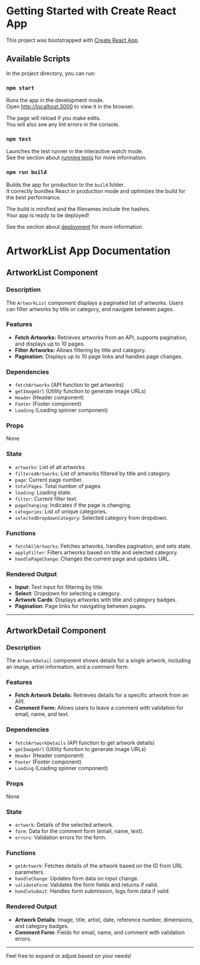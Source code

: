 # Getting Started with Create React App

This project was bootstrapped with [Create React App](https://github.com/facebook/create-react-app).

## Available Scripts

In the project directory, you can run:

### `npm start`

Runs the app in the development mode.\
Open [http://localhost:3000](http://localhost:3000) to view it in the browser.

The page will reload if you make edits.\
You will also see any lint errors in the console.

### `npm test`

Launches the test runner in the interactive watch mode.\
See the section about [running tests](https://facebook.github.io/create-react-app/docs/running-tests) for more information.

### `npm run build`

Builds the app for production to the `build` folder.\
It correctly bundles React in production mode and optimizes the build for the best performance.

The build is minified and the filenames include the hashes.\
Your app is ready to be deployed!

See the section about [deployment](https://facebook.github.io/create-react-app/docs/deployment) for more information.

# ArtworkList App Documentation

## ArtworkList Component

### Description
The `ArtworkList` component displays a paginated list of artworks. Users can filter artworks by title or category, and navigate between pages.

### Features
- **Fetch Artworks:** Retrieves artworks from an API, supports pagination, and displays up to 10 pages.
- **Filter Artworks:** Allows filtering by title and category.
- **Pagination:** Displays up to 10 page links and handles page changes.

### Dependencies
- `fetchArtworks` (API function to get artworks)
- `getImageUrl` (Utility function to generate image URLs)
- `Header` (Header component)
- `Footer` (Footer component)
- `Loading` (Loading spinner component)

### Props
None

### State
- `artworks`: List of all artworks.
- `filteredArtworks`: List of artworks filtered by title and category.
- `page`: Current page number.
- `totalPages`: Total number of pages.
- `loading`: Loading state.
- `filter`: Current filter text.
- `pageChanging`: Indicates if the page is changing.
- `categories`: List of unique categories.
- `selectedDropdownCategory`: Selected category from dropdown.

### Functions
- `fetchAllArtworks`: Fetches artworks, handles pagination, and sets state.
- `applyFilter`: Filters artworks based on title and selected category.
- `handlePageChange`: Changes the current page and updates URL.

### Rendered Output
- **Input**: Text input for filtering by title.
- **Select**: Dropdown for selecting a category.
- **Artwork Cards**: Displays artworks with title and category badges.
- **Pagination**: Page links for navigating between pages.

---

## ArtworkDetail Component

### Description
The `ArtworkDetail` component shows details for a single artwork, including an image, artist information, and a comment form.

### Features
- **Fetch Artwork Details:** Retrieves details for a specific artwork from an API.
- **Comment Form:** Allows users to leave a comment with validation for email, name, and text.

### Dependencies
- `fetchArtworkDetails` (API function to get artwork details)
- `getImageUrl` (Utility function to generate image URLs)
- `Header` (Header component)
- `Footer` (Footer component)
- `Loading` (Loading spinner component)

### Props
None

### State
- `artwork`: Details of the selected artwork.
- `form`: Data for the comment form (email, name, text).
- `errors`: Validation errors for the form.

### Functions
- `getArtwork`: Fetches details of the artwork based on the ID from URL parameters.
- `handleChange`: Updates form data on input change.
- `validateForm`: Validates the form fields and returns if valid.
- `handleSubmit`: Handles form submission, logs form data if valid.

### Rendered Output
- **Artwork Details**: Image, title, artist, date, reference number, dimensions, and category badges.
- **Comment Form**: Fields for email, name, and comment with validation errors.

---

Feel free to expand or adjust based on your needs!
